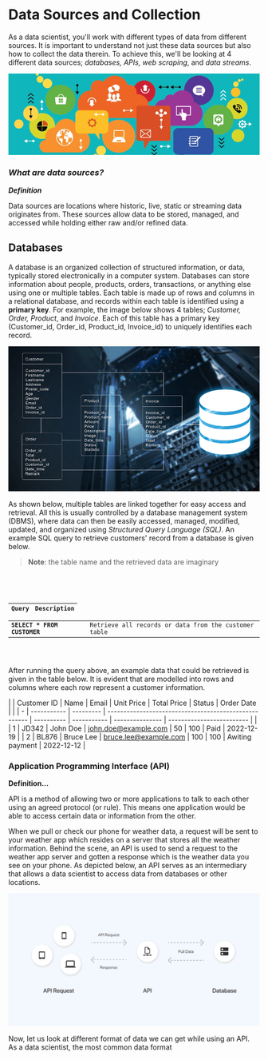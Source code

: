 # Data Sources and Collection
As a data scientist, you'll work with different types of data from different sources. It is important to understand not just these data sources but also how to collect the data therein. To achieve this, we'll be looking at 4 different data sources; _databases, APIs, web scraping_, and _data streams_.

![data-sources-image](./data-cleaning/data-sources.jpeg)

### _What are data sources?_

<aside>

**_Definition_**

Data sources are locations where historic, live, static or streaming data originates from. These sources allow data to be stored, managed, and accessed while holding either raw and/or refined data.

</aside>

## Databases
A database is an organized collection of structured information, or data, typically stored electronically in a computer system. Databases can store information about people, products, orders, transactions, or anything else using one or multiple tables. Each table is made up of rows and columns in a relational database, and records within each table is identified using a **primary key**. For example, the image below shows 4 tables; _Customer, Order, Product_, and _Invoice_. Each of this table has a primary key (Customer_id, Order_id, Product_id, Invoice_id) to  uniquely identifies each record.

![database-with-tables](./data-cleaning/databse-tables.png)

As shown below, multiple tables are linked together for easy access and retrieval. All this is usually controlled by a database management system (DBMS), where data can then be easily accessed, managed, modified, updated, and organized using _Structured Query Language (SQL)_.  An example SQL query to retrieve customers' record from a database is given below.

> **Note**: the table name and the retrieved data are imaginary

<code>

| Query                             | Description                                                    |
| --------------------------------- | -------------------------------------------------------------- |
| **SELECT * FROM CUSTOMER** | Retrieve all records or data from the customer table |

</code>

After running the query above, an example data that could be retrieved is given in the table below. It is evident that are modelled into rows and columns where each row represent a customer information.

|   | Customer ID | Name      | Email                                                 | Unit Price | Total Price | Status          | Order Date                |  |
| - | ----------- | --------- | ----------------------------------------------------- | ---------- | ----------- | --------------- | ------------------------- |  |
| 1 | JD342       | John Doe  | john.doe@example.com   | 50         | 100         | Paid            | 2022-12-19 |
| 2 | BL876       | Bruce Lee | bruce.lee@example.com | 100        | 100         | Awiting payment | 2022-12-12 |


### Application Programming Interface (API)

<aside>

**Definition...**

API is a method of allowing two or more applications to talk to each other using an agreed protocol (or rule). This means one application would be able to access certain data or information from the other.

</aside>

When we pull or check our phone for weather data, a request will be sent to your weather app which resides on a server that stores all the weather information. Behind the scene, an API is used to send a request to the weather app server and gotten a response which is the weather data you see on your phone. As depicted below, an API serves as an intermediary that allows a data scientist to access data from databases or other locations.

![api-request](./data-cleaning/api-request.png)

Now, let us look at different format of data we can get while using an API. As a data scientist, the most common data format 